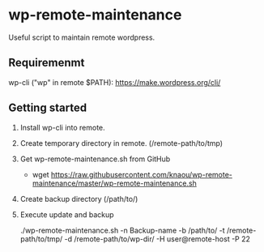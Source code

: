 # wp-remote-maintenance

Useful script to maintain remote wordpress.

## Requiremenmt

wp-cli ("wp" in remote $PATH): https://make.wordpress.org/cli/ 

## Getting started

1. Install wp-cli into remote.
2. Create temporary directory in remote. (/remote-path/to/tmp)
3. Get wp-remote-maintenance.sh from GitHub
    * wget https://raw.githubusercontent.com/knaou/wp-remote-maintenance/master/wp-remote-maintenance.sh
4. Create backup directory (/path/to/)
5. Execute update and backup

    ./wp-remote-maintenance.sh -n Backup-name -b /path/to/ -t /remote-path/to/tmp/ -d /remote-path/to/wp-dir/ -H user@remote-host -P 22

